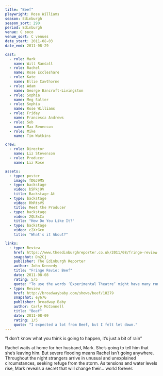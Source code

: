 ```yaml
---
title: "Beef"
playwright: Rose Williams
season: Edinburgh
season_sort: 290
period: Edinburgh
venue: C soco
venue_sort: C venues
date_start: 2011-08-03
date_end: 2011-08-29

cast:
  - role: Mark
    name: Will Randall
  - role: Rachel
    name: Rose Eccleshare
  - role: Kate
    name: Ellie Cawthorne
  - role: Adam
    name: George Bancroft-Livingston
  - role: Sophia
    name: Meg Salter
  - role: Sophia
    name: Rose Williams
  - role: Friday
    name: Francesca Andrews
  - role: Seb
    name: Max Benenson
  - role: Mike
    name: Tim Watkins

crew:
  - role: Director
    name: Liz Stevenson
  - role: Producer
    name: Liz Rose

assets:
  - type: poster
    image: fDGJ9M5
  - type: backstage
    video: b5Pkj9V
    title: Backstage At
  - type: backstage
    video: RhRtsVS
    title: Meet the Producer
  - type: backstage
    video: 2QL8xCx
    title: "How Do You Like It?"
  - type: backstage
    video: c2XrGcn
    title: "What's it About?"

links:
  - type: Review
    href: https://www.theedinburghreporter.co.uk/2011/08/fringe-review-beef/
    snapshot: Dn2Cj
    publisher: The Edinburgh Reporter
    author: John Kennedy
    title: "Fringe Revie: Beef"
    date: 2011-08-08
    rating: 5/5
    quote: "To use the words ‘Experimental Theatre’ might have many running for the hills, but Arthur’s Seat has been there, and will remain, for Millennia. Your chance to experience a play of gifted frisson is but transitory. Carpe Diem."
  - type: Review
    href: http://broadwaybaby.com/shows/beef/18279
    snapshot: ey67G
    publisher: Broadway Baby
    author: Carly McConnell
    title: "Beef"
    date: 2011-08-09
    rating: 1/5
    quote: "I expected a lot from Beef, but I felt let down."
---
```

“I don’t know what you think is going to happen, it’s just a bit of rain”

Rachel waits at home for her husband, Mark. She’s going to tell him that she’s leaving him. But severe flooding means Rachel isn’t going anywhere. Throughout the night strangers arrive in unusual and unexplained circumstances, seeking refuge from the storm. As tensions and water levels rise, Mark reveals a secret that will change their... world forever.
